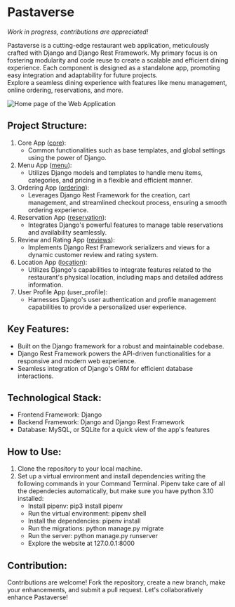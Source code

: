 # Pastaverse
*Work in progress, contributions are appreciated!*

Pastaverse is a cutting-edge restaurant web application, meticulously crafted with Django and Django Rest Framework. My primary focus is on fostering modularity and code reuse to create a scalable and efficient dining experience. Each component is designed as a standalone app, promoting easy integration and adaptability for future projects.  
Explore a seamless dining experience with features like menu management, online ordering, reservations, and more.  

![Home page of the Web Application](description_gifs/home_page.gif "Home page of the Web Application")
## Project Structure:
1. Core App ([core](core)):
    - Common functionalities such as base templates, and global settings using the power of Django.
2. Menu App ([menu](menu)):
    - Utilizes Django models and templates to handle menu items, categories, and pricing in a flexible and efficient manner.
3. Ordering App ([ordering](ordering)):
    - Leverages Django Rest Framework for the creation, cart management, and streamlined checkout process, ensuring a smooth ordering experience.
5. Reservation App ([reservation](reservation)):
    - Integrates Django's powerful features to manage table reservations and availability seamlessly.
7. Review and Rating App ([reviews](reviews)):
    - Implements Django Rest Framework serializers and views for a dynamic customer review and rating system.
9. Location App ([location](location)):
    - Utilizes Django's capabilities to integrate features related to the restaurant's physical location, including maps and detailed address information.
11. User Profile App (user_profile):
    - Harnesses Django's user authentication and profile management capabilities to provide a personalized user experience.
## Key Features:
- Built on the Django framework for a robust and maintainable codebase.
- Django Rest Framework powers the API-driven functionalities for a responsive and modern web experience.
- Seamless integration of Django's ORM for efficient database interactions.
## Technological Stack:
- Frontend Framework: Django
- Backend Framework: Django and Django Rest Framework
- Database: MySQL, or SQLite for a quick view of the app's features
## How to Use:
1. Clone the repository to your local machine.
2. Set up a virtual environment and install dependencies writing the following commands in your Command Terminal. Pipenv take care of all the dependecies automatically, but make sure you have python 3.10 installed:
    - Install pipenv: pip3 install pipenv
    - Run the virtual environment: pipenv shell
    - Install the dependencies: pipenv install
    - Run the migrations: python manage.py migrate
    - Run the server: python manage.py runserver
    - Explore the website at 127.0.0.1:8000

## Contribution:
Contributions are welcome! Fork the repository, create a new branch, make your enhancements, and submit a pull request. Let's collaboratively enhance Pastaverse!
